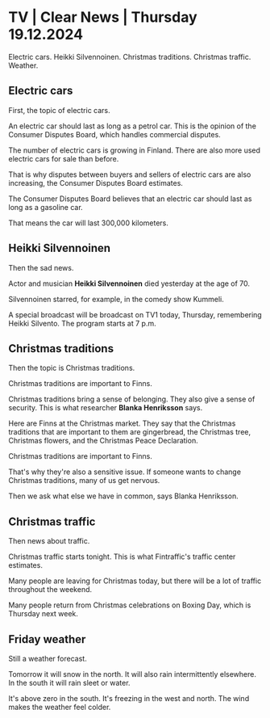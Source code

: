 # TV \| Clear News \| Thursday 19.12.2024

Electric cars. Heikki Silvennoinen. Christmas traditions. Christmas traffic. Weather.

## Electric cars

First, the topic of electric cars.

An electric car should last as long as a petrol car. This is the opinion of the Consumer Disputes Board, which handles commercial disputes.

The number of electric cars is growing in Finland. There are also more used electric cars for sale than before.

That is why disputes between buyers and sellers of electric cars are also increasing, the Consumer Disputes Board estimates.

The Consumer Disputes Board believes that an electric car should last as long as a gasoline car.

That means the car will last 300,000 kilometers.

## Heikki Silvennoinen

Then the sad news.

Actor and musician **Heikki Silvennoinen** died yesterday at the age of 70.

Silvennoinen starred, for example, in the comedy show Kummeli.

A special broadcast will be broadcast on TV1 today, Thursday, remembering Heikki Silvento. The program starts at 7 p.m.

## Christmas traditions

Then the topic is Christmas traditions.

Christmas traditions are important to Finns.

Christmas traditions bring a sense of belonging. They also give a sense of security. This is what researcher **Blanka Henriksson** says.

Here are Finns at the Christmas market. They say that the Christmas traditions that are important to them are gingerbread, the Christmas tree, Christmas flowers, and the Christmas Peace Declaration.

Christmas traditions are important to Finns.

That's why they're also a sensitive issue. If someone wants to change Christmas traditions, many of us get nervous.

Then we ask what else we have in common, says Blanka Henriksson.

## Christmas traffic

Then news about traffic.

Christmas traffic starts tonight. This is what Fintraffic's traffic center estimates.

Many people are leaving for Christmas today, but there will be a lot of traffic throughout the weekend.

Many people return from Christmas celebrations on Boxing Day, which is Thursday next week.

## Friday weather

Still a weather forecast.

Tomorrow it will snow in the north. It will also rain intermittently elsewhere. In the south it will rain sleet or water.

It's above zero in the south. It's freezing in the west and north. The wind makes the weather feel colder.

